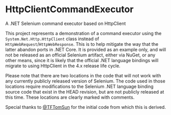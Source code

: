 # HttpClientCommandExecutor
A .NET Selenium command executor based on HttpClient

This project represents a demonstration of a command executor using the
`System.Net.Http.HttpClient` class instead of `HttpWebRequest`/`HttpWebResponse`.
This is to help mitigate the way that the latter abandon ports in .NET Core.
It is provided as an example only, and will not be released as an official
Selenium artifact, either via NuGet, or any other means, since it is likely
that the official .NET language bindings will migrate to using HttpClient
in the 4.x release life cycle.

Please note that there are two locations in the code that will not work with
any currently publicly released version of Selenium. The code used in those
locations require modifications to the Selenium .NET language binding source
code that exist in the HEAD revision, but are not publicly released at this
time. These locations are clearly marked with comments.

Special thanks to [@TFTomSun](https://github.com/TFTomSun) for the initial
code from which this is derived.
